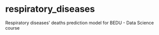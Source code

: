 # respiratory_diseases
Respiratory diseases' deaths prediction model for BEDU - Data Science course
